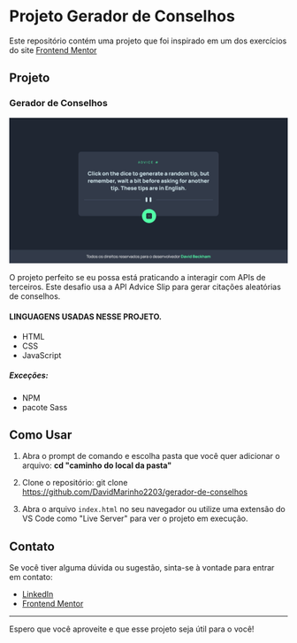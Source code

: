 # Projeto Gerador de Conselhos

Este repositório contém uma projeto que foi inspirado em um dos exercícios do site [Frontend Mentor](https://www.frontendmentor.io/)


## Projeto

### Gerador de Conselhos

![Gerador de Conselhos](./assets/img/screenshot.png)

O projeto perfeito se eu possa está praticando a interagir com APIs de terceiros. Este desafio usa a API Advice Slip para gerar citações aleatórias de conselhos.

#### LINGUAGENS USADAS NESSE PROJETO.

- HTML
- CSS
- JavaScript

##### Exceções:

- NPM
- pacote Sass


## Como Usar
1. Abra o prompt de comando e escolha pasta que você quer adicionar o arquivo:
   **cd "caminho do local da pasta"**

1. Clone o repositório:
   git clone https://github.com/DavidMarinho2203/gerador-de-conselhos

2. Abra o arquivo `index.html` no seu navegador ou utilize uma extensão do VS Code como "Live Server" para ver o projeto em execução.

## Contato

Se você tiver alguma dúvida ou sugestão, sinta-se à vontade para entrar em contato:

- [LinkedIn](https://www.linkedin.com/in/david-beckham-278644227/)
- [Frontend Mentor](https://www.frontendmentor.io/profile/DavidMarinho2203)

---

Espero que você aproveite e que esse projeto seja útil para o você!
